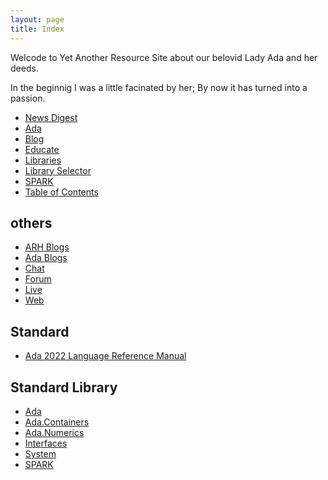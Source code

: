 ```yaml
---
layout: page
title: Index
---
```


Welcode to Yet Another Resource Site about our belovid Lady Ada and her deeds.

In the beginnig I was a little facinated by her; By now it has turned into 
a passion.

- [News Digest](/news-digest/)
- [Ada](/ada/)
- [Blog](/blog/)
- [Educate](/educate/)
- [Libraries](/libraries/)
- [Library Selector](/selector/)
- [SPARK](/spark/)
- [Table of Contents](/toc/)

others
---
- [ARH Blogs](/blogs/)
- [Ada Blogs](/ada/blogs/)
- [Chat](/ada/chat/)
- [Forum](/ada/chat/)
- [Live](/ada/live)
- [Web](/ada/web/)

Standard
---
- [Ada 2022 Language Reference Manual](http://www.ada-auth.org/standards/ada22.html)

Standard Library
---
- [Ada](/ada/man/ada/)
- [Ada.Containers](/ada/man/ada-containers/)
- [Ada.Numerics](/ada/man/ada-numerics/)
- [Interfaces](/ada/man/interfaces/)
- [System](/ada/man/system/)
- [SPARK](/spark/)
